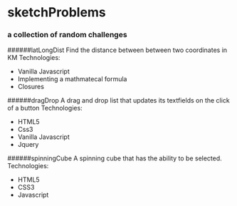 sketchProblems
==============

### a collection of random challenges

######latLongDist
Find the distance between between two coordinates in KM
Technologies:
- Vanilla Javascript
- Implementing a mathmatecal formula
- Closures

######dragDrop
A drag and drop list that updates its textfields on the click of a button
Technologies:
- HTML5
- Css3
- Vanilla Javascript
- Jquery

######spinningCube
A spinning cube that has the ability to be selected.
Technologies:
- HTML5
- CSS3
- Javascript
